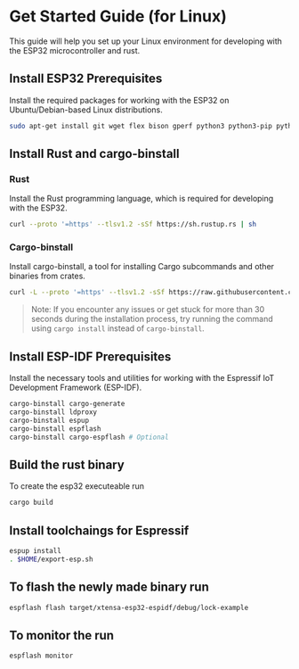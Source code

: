 # Get Started Guide (for Linux)

This guide will help you set up your Linux environment for developing with the ESP32 microcontroller and rust.

## Install ESP32 Prerequisites

Install the required packages for working with the ESP32 on Ubuntu/Debian-based Linux distributions.

```bash
sudo apt-get install git wget flex bison gperf python3 python3-pip python3-venv cmake ninja-build ccache libffi-dev libssl-dev dfu-util libusb-1.0-0 libudev-dev
```

## Install Rust and cargo-binstall

### Rust

Install the Rust programming language, which is required for developing with the ESP32.

```bash
curl --proto '=https' --tlsv1.2 -sSf https://sh.rustup.rs | sh
```

### Cargo-binstall

Install cargo-binstall, a tool for installing Cargo subcommands and other binaries from crates.

```bash
curl -L --proto '=https' --tlsv1.2 -sSf https://raw.githubusercontent.com/cargo-bins/cargo-binstall/main/install-from-binstall-release.sh | bash
```

> Note: If you encounter any issues or get stuck for more than 30 seconds during the installation process, try running the command using `cargo install` instead of `cargo-binstall`.

## Install ESP-IDF Prerequisites

Install the necessary tools and utilities for working with the Espressif IoT Development Framework (ESP-IDF).

``` bash
cargo-binstall cargo-generate
cargo-binstall ldproxy
cargo-binstall espup
cargo-binstall espflash
cargo-binstall cargo-espflash # Optional
```

## Build the rust binary
To create the esp32 executeable run 
``` bash
cargo build
```

## Install toolchaings for Espressif
``` bash
espup install
. $HOME/export-esp.sh
```

## To flash the newly made binary run
``` bash
espflash flash target/xtensa-esp32-espidf/debug/lock-example
```

## To monitor the run
``` bash
espflash monitor
```
